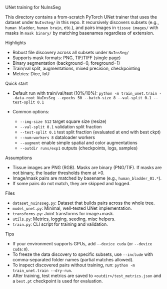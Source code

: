UNet training for NuInsSeg

This directory contains a from-scratch PyTorch UNet trainer that uses the dataset under `NuInsSeg/` in this repo. It recursively discovers subsets (e.g., `human bladder`, `human brain`, etc.), and pairs images in `tissue images/` with masks in `mask binary/` by matching basenames regardless of extension.

Highlights
- Robust file discovery across all subsets under `NuInsSeg/`
- Supports mask formats: PNG, TIF/TIFF (single page)
- Binary segmentation (background=0, foreground=1)
- Train/val split, augmentations, mixed precision, checkpointing
- Metrics: Dice, IoU

Quick start
- Default run with train/val/test (10%/10%):
  `python -m train_unet.train --data-root NuInsSeg --epochs 50 --batch-size 8 --val-split 0.1 --test-split 0.1`

- Common options:
  - `--img-size 512` target square size (resize)
  - `--val-split 0.1` validation split fraction
  - `--test-split 0.1` test split fraction (evaluated at end with best ckpt)
  - `--num-workers 8` dataloader workers
  - `--augment` enable simple spatial and color augmentations
  - `--outdir runs/exp1` outputs (checkpoints, logs, samples)

Assumptions
- Tissue images are PNG (RGB). Masks are binary (PNG/TIF). If masks are not binary, the loader thresholds them at >0.
- Image/mask pairs are matched by basename (e.g., `human_bladder_01.*`).
- If some pairs do not match, they are skipped and logged.

Files
- `dataset_nuinsseg.py`: Dataset that builds pairs across the whole tree.
- `model_unet.py`: Minimal, well-tested UNet implementation.
- `transforms.py`: Joint transforms for image+mask.
- `utils.py`: Metrics, logging, seeding, misc helpers.
- `train.py`: CLI script for training and validation.

Tips
- If your environment supports GPUs, add `--device cuda` (or `--device cuda:0`).
- To freeze the data discovery to specific subsets, use `--include` with comma-separated folder names (partial matches allowed).
- To inspect discovered pairs without training, run: `python -m train_unet.train --dry-run`.
- After training, test metrics are saved to `<outdir>/test_metrics.json` and a `best.pt` checkpoint is used for evaluation.
